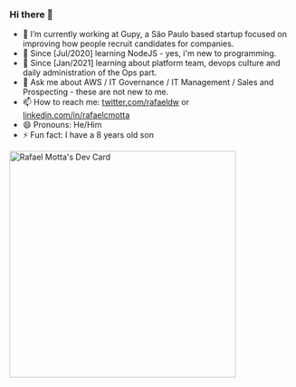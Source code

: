 ### Hi there 👋


- 🔭 I’m currently working at Gupy, a São Paulo based startup focused on improving how people recruit candidates for companies.
- 🌱 Since [Jul/2020] learning NodeJS - yes, i'm new to programming.
- 🌱 Since [Jan/2021] learning about platform team, devops culture and daily administration of the Ops part.
- 💬 Ask me about AWS / IT Governance / IT Management / Sales and Prospecting - these are not new to me.
- 📫 How to reach me: [twitter.com/rafaeldw](https://twitter.com/rafaeldw) or [linkedin.com/in/rafaelcmotta](https://www.linkedin.com/in/rafaelcmotta)
- 😄 Pronouns: He/Him
- ⚡ Fun fact: I have a 8 years old son 

<a href="https://app.daily.dev/rafaelcmotta"><img src="https://api.daily.dev/devcards/fdf66b34b52e4670bc755a61ccb507ce.png?r=9jd" width="400" alt="Rafael Motta's Dev Card"/></a>
